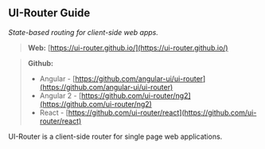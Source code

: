 ## UI-Router Guide
*State-based routing for client-side web apps.*

> **Web:** [https://ui-router.github.io/](https://ui-router.github.io/)

> **Github:**
> * Angular - [https://github.com/angular-ui/ui-router](https://github.com/angular-ui/ui-router)
> * Angular 2 - [https://github.com/ui-router/ng2](https://github.com/ui-router/ng2)
> * React - [https://github.com/ui-router/react](https://github.com/ui-router/react)

UI-Router is a client-side router for single page web applications.
